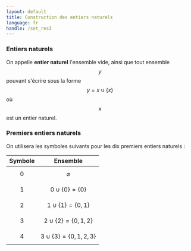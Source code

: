 ```yaml
---
layout: default
title: Construction des entiers naturels
language: fr
handle: /set_res3
---
```


<script src="https://cdn.mathjax.org/mathjax/latest/MathJax.js?config=TeX-AMS-MML_HTMLorMML" type="text/javascript"></script>

### Entiers naturels
On appelle **entier naturel** l'ensemble vide, ainsi que tout ensemble $$y$$ pouvant s'écrire sous la forme $$y = x \cup \{ x \}$$ où $$x$$ est un entier naturel.

### Premiers entiers naturels
On utilisera les symboles suivants pour les dix premiers entiers naturels :

| Symbole | Ensemble |
| :-----: | :------: |
| 0 | $$\varnothing$$ |
| 1 | $$0 \cup \{ 0 \} = \{ 0 \}$$ |
| 2 | $$1 \cup \{ 1 \} = \{ 0, 1 \}$$ |
| 3 | $$2 \cup \{ 2 \} = \{ 0, 1, 2 \}$$ |
| 4 | $$3 \cup \{ 3 \} = \{ 0, 1, 2, 3 \}$$ |
